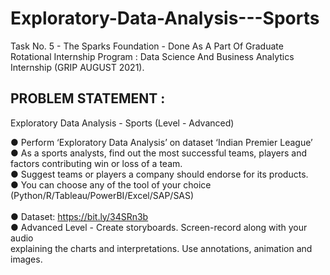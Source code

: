 # Exploratory-Data-Analysis---Sports
Task No. 5 - The Sparks Foundation - Done As A Part Of Graduate Rotational Internship Program : Data Science And Business Analytics Internship (GRIP AUGUST 2021).

PROBLEM STATEMENT :
----------------

Exploratory Data Analysis - Sports
(Level - Advanced)

● Perform ‘Exploratory Data Analysis’ on dataset ‘Indian Premier League’<br/>
● As a sports analysts, find out the most successful teams, players and factors contributing win or loss of a team.<br/>
● Suggest teams or players a company should endorse for its products.<br/>
● You can choose any of the tool of your choice<br/>
(Python/R/Tableau/PowerBI/Excel/SAP/SAS)<br/><br/>
● Dataset: https://bit.ly/34SRn3b<br/>
● Advanced Level - Create storyboards. Screen-record along with your audio<br/>
explaining the charts and interpretations. Use annotations, animation and<br/>
images.<br/>
